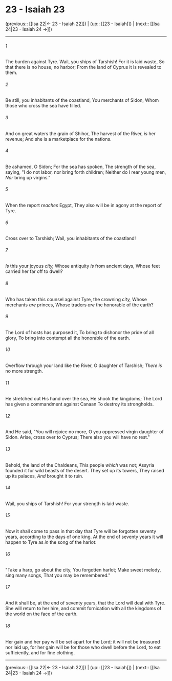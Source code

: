 # 23 - Isaiah 23

(previous:: [[Isa 22|← 23 - Isaiah 22]]) | (up:: [[23 - Isaiah]]) | (next:: [[Isa 24|23 - Isaiah 24 →]])

***


###### 1 
The burden against Tyre. Wail, you ships of Tarshish! For it is laid waste, So that there is no house, no harbor; From the land of Cyprus it is revealed to them. 

###### 2 
Be still, you inhabitants of the coastland, You merchants of Sidon, Whom those who cross the sea have filled. 

###### 3 
And on great waters the grain of Shihor, The harvest of the River, _is_ her revenue; And she is a marketplace for the nations. 

###### 4 
Be ashamed, O Sidon; For the sea has spoken, The strength of the sea, saying, "I do not labor, nor bring forth children; Neither do I rear young men, _Nor_ bring up virgins." 

###### 5 
When the report _reaches_ Egypt, They also will be in agony at the report of Tyre. 

###### 6 
Cross over to Tarshish; Wail, you inhabitants of the coastland! 

###### 7 
_Is_ this your joyous _city,_ Whose antiquity _is_ from ancient days, Whose feet carried her far off to dwell? 

###### 8 
Who has taken this counsel against Tyre, the crowning _city,_ Whose merchants _are_ princes, Whose traders _are_ the honorable of the earth? 

###### 9 
The Lord of hosts has purposed it, To bring to dishonor the pride of all glory, To bring into contempt all the honorable of the earth. 

###### 10 
Overflow through your land like the River, O daughter of Tarshish; _There is_ no more strength. 

###### 11 
He stretched out His hand over the sea, He shook the kingdoms; The Lord has given a commandment against Canaan To destroy its strongholds. 

###### 12 
And He said, "You will rejoice no more, O you oppressed virgin daughter of Sidon. Arise, cross over to Cyprus; There also you will have no rest." 

###### 13 
Behold, the land of the Chaldeans, This people _which_ was not; Assyria founded it for wild beasts of the desert. They set up its towers, They raised up its palaces, _And_ brought it to ruin. 

###### 14 
Wail, you ships of Tarshish! For your strength is laid waste. 

###### 15 
Now it shall come to pass in that day that Tyre will be forgotten seventy years, according to the days of one king. At the end of seventy years it will happen to Tyre as _in_ the song of the harlot: 

###### 16 
"Take a harp, go about the city, You forgotten harlot; Make sweet melody, sing many songs, That you may be remembered." 

###### 17 
And it shall be, at the end of seventy years, that the Lord will deal with Tyre. She will return to her hire, and commit fornication with all the kingdoms of the world on the face of the earth. 

###### 18 
Her gain and her pay will be set apart for the Lord; it will not be treasured nor laid up, for her gain will be for those who dwell before the Lord, to eat sufficiently, and for fine clothing.

***

(previous:: [[Isa 22|← 23 - Isaiah 22]]) | (up:: [[23 - Isaiah]]) | (next:: [[Isa 24|23 - Isaiah 24 →]])
